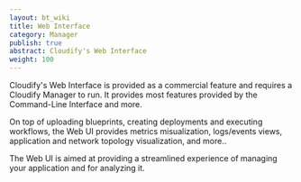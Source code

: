 ```yaml
---
layout: bt_wiki
title: Web Interface
category: Manager
publish: true
abstract: Cloudify's Web Interface
weight: 100
---
```


Cloudify's Web Interface is provided as a commercial feature and requires a Cloudify Manager to run. It provides most features provided by the Command-Line Interface and more.

On top of uploading blueprints, creating deployments and executing workflows, the Web UI provides metrics misualization, logs/events views, application and network topology visualization, and more..

The Web UI is aimed at providing a streamlined experience of managing your application and for analyzing it.